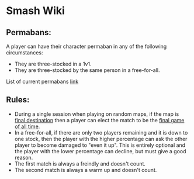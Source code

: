 # Smash Wiki

## Permabans:

A player can have their character permaban in any of the following circumstances:

 - They are three-stocked in a 1v1.
 - They are three-stocked by the same person in a free-for-all.

List of current permabans [link](permabans.md)

## Rules:

 - During a single session when playing on random maps, if the map is [final destination](fd.md) then a player can elect the match to be the [final game of all time](final_game.md).
 - In a free-for-all, if there are only two players remaining and it is down to one stock, then the player with the higher percentage can ask the other player to become damaged to "even it up". This is entirely optional and the player with the lower percentage can decline, but must give a good reason.
 - The first match is always a freindly and doesn't count. 
 - The second match is always a warm up and doesn't count.


